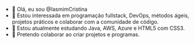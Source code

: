 - 👋 Olá, eu sou @IasmimCristina
- 👀 Estou interessada em programação fullstack, DevOps, métodos ágeis, projetos práticos e colaborar com a comunidade de código. 
- 🌱 Estou atualmente estudando Java, AWS, Azure e HTML5 com CSS3.
- 💞️ Pretendo colaborar ao criar projetos e programas. 


<!---
IasmimCristina/IasmimCristina is a ✨ special ✨ repository because its `README.md` (this file) appears on your GitHub profile.
You can click the Preview link to take a look at your changes.
--->
